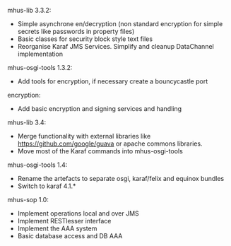 mhus-lib 3.3.2:

* Simple asynchrone en/decryption (non standard encryption for simple secrets like passwords in property files)
* Basic classes for security block style text files
* Reorganise Karaf JMS Services. Simplify and cleanup DataChannel implementation

mhus-osgi-tools 1.3.2:

* Add tools for encryption, if necessary create a bouncycastle port

encryption:

* Add basic encryption and signing services and handling

mhus-lib 3.4:

* Merge functionality with external libraries like <https://github.com/google/guava> or apache commons libraries.
* Move most of the Karaf commands into mhus-osgi-tools

mhus-osgi-tools 1.4:

* Rename the artefacts to separate osgi, karaf/felix and equinox bundles
* Switch to karaf 4.1.*

mhus-sop 1.0:

* Implement operations local and over JMS
* Implement RESTlesser interface
* Implement the AAA system
* Basic database access and DB AAA
